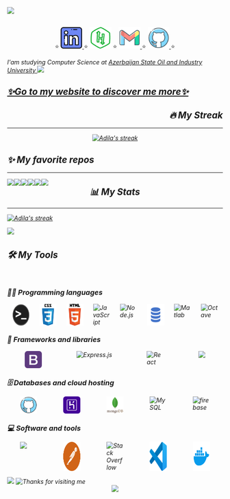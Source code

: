 
<div style="display:flex; justify-content:center;">
<img align="center" width="100%" src="https://readme-typing-svg.herokuapp.com/?lines=Hey,+👋+I'm+Adila;I+am+Web+Developer" />
</div>


<p align="center">
<br/>⭐
<a href="https://www.linkedin.com/in/adila-b/">
  <img alt="=Adila's LinkdeIN" width="50px" src="./images/linkedin.png"/>
</a>⭐
<a href="https://www.hackerrank.com/adilababayeva13?hr_r=1" target="_blank">
<img src="./images/hackerrank.png" width="50px" ;></img></a>
</a>⭐
<a href="mailto:adilababayeva13@gmail.com">
  <img alt="Adila's Email" width="50px" src="./images/gmail.png" />
</a>⭐
<a href="https://github.com/adilababayeva13">
  <img alt="Adila's GitHub" width="50px" src="./images/github.png" />
</a>⭐
</p>


<div>
<p><em>I'am studying Computer Science at <a href="http://asoiu.edu.az/en">Azerbaijan State Oil and Industry University </a><img src="https://media.giphy.com/media/fYSnHlufseco8Fh93Z/giphy.gif" width="30">


<h2><a href="https://adilababayeva13.github.io/portfolio/">✨Go to my website to discover me more✨</a></h2>
</div>
 
 <h2 align="right" >🔥 My Streak</h2>
<hr/>

<p align="center">
  <a href="https://github.com/adilababayeva13">
    <img title="🔥 Get streak stats for your profile at git.io/streak-stats" alt="Adila's streak" src="http://github-readme-streak-stats.herokuapp.com?user=adilababayeva13&theme=blux&date_format=j%20M%5B%20Y%5D"/>
  </a>
</p>

 <h2 align="left" >✨ My favorite repos</h2>
<hr/>
<div align="center">
<img style="float:left;" src="https://github-readme-stats.vercel.app/api/pin/?username=adilababayeva13&repo=P-errMon&theme=cobalt2" />

<img style="float:left;" src="https://github-readme-stats.vercel.app/api/pin/?username=adilababayeva13&repo=twitter&theme=swift"/>

<img style="float:left;" src="https://github-readme-stats.vercel.app/api/pin/?username=adilababayeva13&repo=RSP.online&theme=swift"/>

<img style="float:left;" src="https://github-readme-stats.vercel.app/api/pin/?username=adilababayeva13&repo=liri-node-app&theme=cobalt2"/>

<img style="float:left;" src="https://github-readme-stats.vercel.app/api/pin/?username=adilababayeva13&repo=Hangman.Reactjs&theme=cobalt2"/>

<img style="float:left;" src="https://github-readme-stats.vercel.app/api/pin/?username=adilababayeva13&repo=GNU-Octave&theme=swift"/>
</div>

 <h2 style="clear:both;" align="center" >📊 My Stats</h2>
<hr/>

  <a href="https://github.com/adilababayeva13"><img title="🔥 Get streak stats for your profile at git.io/streak-stats" alt="Adila's streak"  height="190px" src="https://github-readme-stats.vercel.app/api?username=adilababayeva13&theme=yeblu"/>
  </a>

  <a href="https://github.com/adilababayeva13">
<img height="190px" src="https://github-readme-stats.vercel.app/api/top-langs/?username=adilababayeva13&layout=compact&theme=yeblu"/>
  </a>





<h2> 🛠️ My Tools</h2>
<br/>

### 👨‍💻 Programming languages

<p style="display:flex;justify-content:space-around;">
   <img alt="Bash" width="40px" src="https://raw.githubusercontent.com/github/explore/80688e429a7d4ef2fca1e82350fe8e3517d3494d/topics/terminal/terminal.png" >
    <img alt="CSS" width="40px" src="https://raw.githubusercontent.com/github/explore/80688e429a7d4ef2fca1e82350fe8e3517d3494d/topics/css/css.png">
    <img alt="HTML"  width="40px" src="https://raw.githubusercontent.com/github/explore/80688e429a7d4ef2fca1e82350fe8e3517d3494d/topics/html/html.png">
<img alt="JavaScript" width="40px"  src="https://raw.githubusercontent.com/rahul-jha98/github_readme_icons/main/language_and_tools/square/javascript/javascript.svg"> 
<img  alt="Node.js" width="40px" src="https://raw.githubusercontent.com/rahul-jha98/github_readme_icons/main/language_and_tools/square/node/node.svg">
    <img alt="SQL"width="40px" src="https://raw.githubusercontent.com/github/explore/80688e429a7d4ef2fca1e82350fe8e3517d3494d/topics/sql/sql.png">
   <img alt="Matlab"width="40px" src="https://icons.iconarchive.com/icons/alecive/flatwoken/512/Apps-Matlab-icon.png">
    <img alt="Octave"width="40px" src="https://icons.iconarchive.com/icons/papirus-team/papirus-apps/512/octave-icon.png">
</p>

### 🧰 Frameworks and libraries

<p style="display:flex;justify-content:space-around;">
   <img width="40px" alt="Bootstrap" src="./images/b.png">
   <img alt="Express.js" height="40px" src="https://img.shields.io/badge/Express.js-404d59.svg?logo=express&logoColor=white">
 <img align="left" alt="React" width ="40px" src="https://raw.githubusercontent.com/rahul-jha98/github_readme_icons/main/language_and_tools/square/react/react.svg">
 <img src="https://img.icons8.com/ios-filled/50/000000/jquery.png"/></a>
</p>

### 🗄️ Databases and cloud hosting

<p style="display:flex;justify-content:space-around;">
   <img alt="GitHub Pages"width="40px" src="./images/github.png">
   <img alt="Heroku" width="40px" src="./images/heroku.png">
   <img alt="MongoDB" width="40px" src="https://raw.githubusercontent.com/devicons/devicon/master/icons/mongodb/mongodb-original-wordmark.svg">
   <img alt="MySQL" width="40px" src="https://img.icons8.com/fluent/50/000000/mysql-logo.png">
 <img align="left" width="40px" src="https://raw.githubusercontent.com/rahul-jha98/github_readme_icons/main/language_and_tools/square/firebase/firebase.svg" alt="firebase" /> 
</p>

### 💻 Software and tools

<p style="display:flex;justify-content:space-around;">
  <img width="40px" src="https://raw.githubusercontent.com/rahul-jha98/github_readme_icons/main/language_and_tools/square/git-scm/git-scm.svg"/>
  <img alt="Postman" width="40px" src="./images/post.png">
  <img alt="Stack Overflow" width="40px" src="https://icons.iconarchive.com/icons/limav/flat-gradient-social/512/Stackoverflow-icon.png">
  <img width="40px" alt="Visual Studio Code" src="https://raw.githubusercontent.com/github/explore/80688e429a7d4ef2fca1e82350fe8e3517d3494d/topics/visual-studio-code/visual-studio-code.png">
  <img alt="Docker" width="40px" src="./images/docker.png">
</p>


<img src="https://activity-graph.herokuapp.com/graph?username=adilababayeva13&theme=react-dark"/>

<img height="120" alt="Thanks for visiting me" width="100%" src="https://raw.githubusercontent.com/BrunnerLivio/brunnerlivio/master/images/marquee.svg" />

<div align="center">
<img  src="https://profile-counter.glitch.me/{adilababayeva13}/count.svg"/>
</div>
